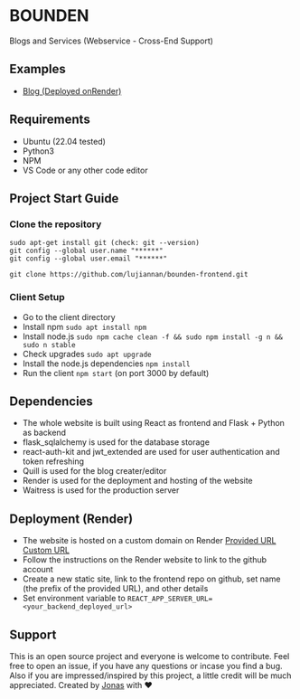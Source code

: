 # BOUNDEN
Blogs and Services (Webservice - Cross-End Support)

## Examples
- [Blog (Deployed onRender)](https://bounden.onrender.com/)

## Requirements
- Ubuntu (22.04 tested)
- Python3
- NPM
- VS Code or any other code editor

## Project Start Guide
### Clone the repository
```
sudo apt-get install git (check: git --version)
git config --global user.name "******"
git config --global user.email "******"

git clone https://github.com/lujiannan/bounden-frontend.git
```

### Client Setup
- Go to the client directory
- Install npm ```sudo apt install npm```
- Install node.js ```sudo npm cache clean -f && sudo npm install -g n && sudo n stable```
- Check upgrades ```sudo apt upgrade```
- Install the node.js dependencies ```npm install```
- Run the client ```npm start``` (on port 3000 by default)

## Dependencies
- The whole website is built using React as frontend and Flask + Python as backend
- flask_sqlalchemy is used for the database storage
- react-auth-kit and jwt_extended are used for user authentication and token refreshing
- Quill is used for the blog creater/editor
- Render is used for the deployment and hosting of the website
- Waitress is used for the production server

## Deployment (Render)
- The website is hosted on a custom domain on Render [Provided URL](https://bounden.onrender.com/) [Custom URL](https://render.bounden.cn/)
- Follow the instructions on the Render website to link to the github account
- Create a new static site, link to the frontend repo on github, set name (the prefix of the provided URL), and other details
- Set environment variable to ```REACT_APP_SERVER_URL=<your_backend_deployed_url>```

## Support
This is an open source project and everyone is welcome to contribute. Feel free to open an issue, if you have any questions or incase you find a bug. Also if you are impressed/inspired by this project, a little credit will be much appreciated.
Created by [Jonas](https://github.com/lujiannan) with ❤️